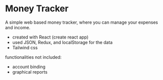 # Money Tracker

A simple web based money tracker, where you can manage your expenses and income.

- created with React (create react app)
- used JSON, Redux, and localStorage for the data
- Tailwind css

functionalities not included:
- account binding
- graphical reports

